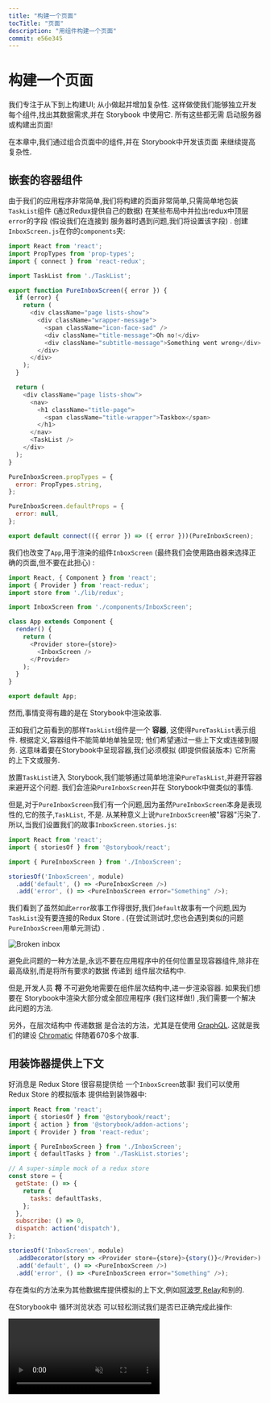 ```yaml
---
title: "构建一个页面"
tocTitle: "页面"
description: "用组件构建一个页面"
commit: e56e345
---
```

# 构建一个页面

我们专注于从下到上构建UI; 从小做起并增加复杂性. 这样做使我们能够独立开发每个组件,找出其数据需求,并在 Storybook 中使用它. 所有这些都无需 启动服务器或构建出页面!

在本章中,我们通过组合页面中的组件,并在 Storybook中开发该页面 来继续提高复杂性. 

## 嵌套的容器组件

由于我们的应用程序非常简单,我们将构建的页面非常简单,只需简单地包装`TaskList`组件 (通过Redux提供自己的数据) 在某些布局中并拉出redux中顶层`error`的字段 (假设我们在连接到 服务器时遇到问题,我们将设置该字段) . 创建`InboxScreen.js`在你的`components`夹: 

```javascript
import React from 'react';
import PropTypes from 'prop-types';
import { connect } from 'react-redux';

import TaskList from './TaskList';

export function PureInboxScreen({ error }) {
  if (error) {
    return (
      <div className="page lists-show">
        <div className="wrapper-message">
          <span className="icon-face-sad" />
          <div className="title-message">Oh no!</div>
          <div className="subtitle-message">Something went wrong</div>
        </div>
      </div>
    );
  }

  return (
    <div className="page lists-show">
      <nav>
        <h1 className="title-page">
          <span className="title-wrapper">Taskbox</span>
        </h1>
      </nav>
      <TaskList />
    </div>
  );
}

PureInboxScreen.propTypes = {
  error: PropTypes.string,
};

PureInboxScreen.defaultProps = {
  error: null,
};

export default connect(({ error }) => ({ error }))(PureInboxScreen);
```

我们也改变了`App`,用于渲染的组件`InboxScreen` (最终我们会使用路由器来选择正确的页面,但不要在此担心) : 

```javascript
import React, { Component } from 'react';
import { Provider } from 'react-redux';
import store from './lib/redux';

import InboxScreen from './components/InboxScreen';

class App extends Component {
  render() {
    return (
      <Provider store={store}>
        <InboxScreen />
      </Provider>
    );
  }
}

export default App;
```

然而,事情变得有趣的是在 Storybook中渲染故事. 

正如我们之前看到的那样`TaskList`组件是一个 **容器**, 这使得`PureTaskList`表示组件. 根据定义,容器组件不能简单地单独呈现; 他们希望通过一些上下文或连接到服务. 这意味着要在Storybook中呈现容器,我们必须模拟 (即提供假装版本) 它所需的上下文或服务. 

放置`TaskList`进入 Storybook,我们能够通过简单地渲染`PureTaskList`,并避开容器来避开这个问题. 我们会渲染`PureInboxScreen`并在 Storybook中做类似的事情. 

但是,对于`PureInboxScreen`我们有一个问题,因为虽然`PureInboxScreen`本身是表现性的,它的孩子,`TaskList`, 不是. 从某种意义上说`PureInboxScreen`被"容器"污染了. 所以,当我们设置我们的故事`InboxScreen.stories.js`: 

```javascript
import React from 'react';
import { storiesOf } from '@storybook/react';

import { PureInboxScreen } from './InboxScreen';

storiesOf('InboxScreen', module)
  .add('default', () => <PureInboxScreen />)
  .add('error', () => <PureInboxScreen error="Something" />);
```

我们看到了虽然如此`error`故事工作得很好,我们`default`故事有一个问题,因为`TaskList`没有要连接的Redux Store . (在尝试测试时,您也会遇到类似的问题`PureInboxScreen`用单元测试) . 

![Broken inbox](/broken-inboxscreen.png)

避免此问题的一种方法是,永远不要在应用程序中的任何位置呈现容器组件,除非在最高级别,而是将所有要求的数据 传递到 组件层次结构中. 

但是,开发人员 **将** 不可避免地需要在组件层次结构中,进一步渲染容器. 如果我们想要在 Storybook中渲染大部分或全部应用程序 (我们这样做!) ,我们需要一个解决此问题的方法. 

<div class="aside">
另外，在层次结构中 传递数据 是合法的方法，尤其是在使用 <a href="http://graphql.org/">GraphQL</a>. 这就是我们的建设 <a href="https://www.chromaticqa.com">Chromatic</a> 伴随着670多个故事.
</div>

## 用装饰器提供上下文

好消息是 Redux Store  很容易提供给 一个`InboxScreen`故事! 我们可以使用 Redux Store 的模拟版本 提供给到装饰器中: 

```javascript
import React from 'react';
import { storiesOf } from '@storybook/react';
import { action } from '@storybook/addon-actions';
import { Provider } from 'react-redux';

import { PureInboxScreen } from './InboxScreen';
import { defaultTasks } from './TaskList.stories';

// A super-simple mock of a redux store
const store = {
  getState: () => {
    return {
      tasks: defaultTasks,
    };
  },
  subscribe: () => 0,
  dispatch: action('dispatch'),
};

storiesOf('InboxScreen', module)
  .addDecorator(story => <Provider store={store}>{story()}</Provider>)
  .add('default', () => <PureInboxScreen />)
  .add('error', () => <PureInboxScreen error="Something" />);
```

存在类似的方法来为其他数据库提供模拟的上下文,例如[阿波罗](https://www.npmjs.com/package/apollo-storybook-decorator),[Relay](https://github.com/orta/react-storybooks-relay-container)和别的. 

在Storybook中 循环浏览状态 可以轻松测试我们是否已正确完成此操作: 

<video autoPlay muted playsInline loop >

  <source
    src="/finished-inboxscreen-states.mp4"
    type="video/mp4"
  />
</video>

## 组件驱动开发

我们从底部开始`Task`,然后进展到`TaskList`,现在我们在这里使用全屏UI. 我们的`InboxScreen`容纳嵌套的容器组件,并包括随附的故事. 

<video autoPlay muted playsInline loop style="width:480px; height:auto; margin: 0 auto;">
  <source
    src="/component-driven-development-optimized.mp4"
    type="video/mp4"
  />
</video>

[**组件驱动开发**](https://blog.hichroma.com/component-driven-development-ce1109d56c8e)允许您在向上移动组件层次结构时,逐渐扩展复杂性. 其中的好处包括 更集中的开发过程 以及 所有可能的UI排列 的覆盖范围. 简而言之,CDD 可帮助您构建 更高质量和更复杂 的用户界面. 

我们还没有完成 - 在构建UI时,工作不会结束. 我们还需要确保它随着时间的推移保持持久. 

